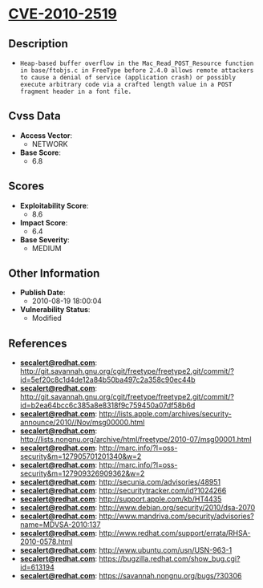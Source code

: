 
# [CVE-2010-2519](http://git.savannah.gnu.org/cgit/freetype/freetype2.git/commit/?id=5ef20c8c1d4de12a84b50ba497c2a358c90ec44b)

## Description

- `Heap-based buffer overflow in the Mac_Read_POST_Resource function in base/ftobjs.c in FreeType before 2.4.0 allows remote attackers to cause a denial of service (application crash) or possibly execute arbitrary code via a crafted length value in a POST fragment header in a font file.`

## Cvss Data

- **Access Vector**:
  - NETWORK
- **Base Score**:
  - 6.8

## Scores

- **Exploitability Score**:
  - 8.6
- **Impact Score**:
  - 6.4
- **Base Severity**:
  - MEDIUM

## Other Information

- **Publish Date**:
  - 2010-08-19 18:00:04
- **Vulnerability Status**:
  - Modified

## References

- **secalert@redhat.com**: http://git.savannah.gnu.org/cgit/freetype/freetype2.git/commit/?id=5ef20c8c1d4de12a84b50ba497c2a358c90ec44b
- **secalert@redhat.com**: http://git.savannah.gnu.org/cgit/freetype/freetype2.git/commit/?id=b2ea64bcc6c385a8e8318f9c759450a07df58b6d
- **secalert@redhat.com**: http://lists.apple.com/archives/security-announce/2010//Nov/msg00000.html
- **secalert@redhat.com**: http://lists.nongnu.org/archive/html/freetype/2010-07/msg00001.html
- **secalert@redhat.com**: http://marc.info/?l=oss-security&m=127905701201340&w=2
- **secalert@redhat.com**: http://marc.info/?l=oss-security&m=127909326909362&w=2
- **secalert@redhat.com**: http://secunia.com/advisories/48951
- **secalert@redhat.com**: http://securitytracker.com/id?1024266
- **secalert@redhat.com**: http://support.apple.com/kb/HT4435
- **secalert@redhat.com**: http://www.debian.org/security/2010/dsa-2070
- **secalert@redhat.com**: http://www.mandriva.com/security/advisories?name=MDVSA-2010:137
- **secalert@redhat.com**: http://www.redhat.com/support/errata/RHSA-2010-0578.html
- **secalert@redhat.com**: http://www.ubuntu.com/usn/USN-963-1
- **secalert@redhat.com**: https://bugzilla.redhat.com/show_bug.cgi?id=613194
- **secalert@redhat.com**: https://savannah.nongnu.org/bugs/?30306

